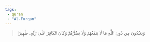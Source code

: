 ```yaml
---
tags: 
 - quran 
 - "Al-Furqan"
---
```


> وَيَعۡبُدُونَ مِن دُونِ ٱللَّهِ مَا لَا يَنفَعُهُمۡ وَلَا يَضُرُّهُمۡۗ وَكَانَ ٱلۡكَافِرُ عَلَىٰ رَبِّهِۦ ظَهِيرٗا

